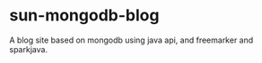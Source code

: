 sun-mongodb-blog
================

A blog site based on mongodb using java api, and freemarker and sparkjava.
